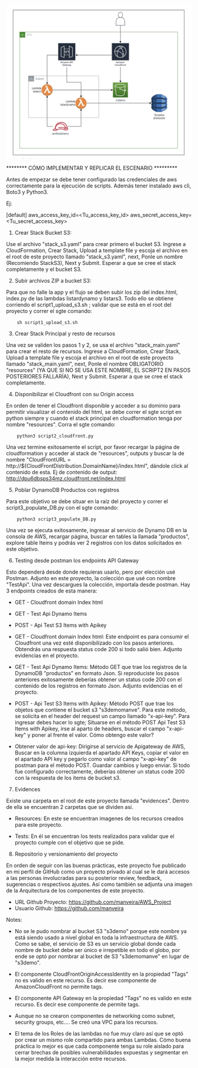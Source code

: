 ![AWS PROJECT](Arquitectura_de_componentes.png)

********  CÓMO IMPLEMENTAR Y REPLICAR EL ESCENARIO *********

Antes de empezar se debe tener configurado las credenciales de aws correctamente para la ejecución de scripts. Además tener instalado aws cli, Boto3 y Python3.
 
Ej: 

[default]
aws_access_key_id=<Tu_access_key_id>
aws_secret_access_key=<Tu_secret_access_key>

1. Crear Stack Bucket S3: 

Use el archivo "stack_s3.yaml" para crear primero el bucket S3. Ingrese a CloudFormation, Crear Stack, Upload a template file y escoja el archivo en el root de este proyecto llamado "stack_s3.yaml", next, Ponle un nombre (Recomiendo StackS3), Next y Submit. 
Esperar a que se cree el stack completamente y el bucket S3.


2. Subir archivos ZIP a bucket S3:

Para que no falle la app y el flujo se deben subir los zip del index.html, index.py de las lambdas listardynamo y listars3. Todo ello se obtiene corriendo el script1_upload_s3.sh ; validar que se está en el root del proyecto y correr el sgte comando:

        sh script1_upload_s3.sh


3. Crear Stack Principal y resto de recursos

Una vez se validen los pasos 1 y 2, se usa el archivo "stack_main.yaml" para crear el resto de recursos. Ingrese a CloudFormation, Crear Stack, Upload a template file y escoja el archivo en el root de este proyecto llamado "stack_main.yaml", next, Ponle el nombre OBLIGATORIO "resources" (YA QUE SI NO SE USA ESTE NOMBRE, EL SCRIPT2 EN PASOS POSTERIORES FALLARÍA), Next y Submit. 
Esperar a que se cree el stack completamente.


4. Disponibilizar el Cloudfront con su Origin access

En orden de tener el Cloudfront disponible y acceder a su dominio para permitir visualizar el contenido del html, se debe correr el sgte script en python siempre y cuando el stack principal en cloudformation tenga por nombre "resources". Corra el sgte comando: 

        python3 script2_cloudfront.py

Una vez termine exitosamente el script, por favor recargar la página de cloudformation y acceder al stack de "resources", outputs y buscar la de nombre "CloudFrontURL = http://${CloudFrontDistribution.DomainName}/index.html", dándole click al contenido de esta. Ej de contenido de output: http://dpu6dbsps34mz.cloudfront.net/index.html       
        

5. Poblar DynamoDB Productos con registros

Para este objetivo se debe situar en la raíz del proyecto y correr el script3_populate_DB.py con el sgte comando: 

        python3 script3_populate_DB.py

Una vez se ejecuta exitosamente, ingresar al servicio de Dynamo DB en la consola de AWS, recargar página, buscar en tables la llamada "productos", explore table Items y podrás ver 2 registros con los datos solicitados en este objetivo.


6. Testing desde postman los endpoints API Gateway

Esto dependerá desde donde requieras usarlo, pero por elección usé Postman. Adjunto en este proyecto, la colección que usé con nombre "TestApi". Una vez descargues la colección, importala desde postman. Hay 3 endpoints creados de esta manera:

 * GET - Cloudfront domain Index html 
 * GET - Test Api Dynamo Items
 * POST - Api Test S3 Items with Apikey

* GET - Cloudfront domain Index html: Este endpoint es para consumir el Cloudfront una vez esté disponibilizado con los pasos anteriores. Obtendrás una respuesta status code 200 si todo salió bien. Adjunto evidencias en el proyecto. 

 * GET - Test Api Dynamo Items: Método GET que trae los registros de la DynamoDB "productos" en formato Json. Si reproduciste los pasos anteriores exitosamente deberías obtener un status code 200 con el contenido de los registros en formato Json. Adjunto evidencias en el proyecto.

* POST - Api Test S3 Items with Apikey: Método POST que trae los objetos que contiene el bucket s3 "s3demomanve". Para este método, se solicita en el header del request un campo llamado "x-api-key". Para ingresar debes hacer lo sgte; Situarse en el método POST Api Test S3 Items with Apikey, irse al aparto de headers, buscar el campo "x-api-key" y poner al frente el valor. Cómo obtengo este valor?

* Obtener valor de api-key: Dirigirse al servicio de Apigateway de AWS, Buscar en la columna izquierda el apartado API Keys, copiar el valor en el apartado API key y pegarlo como valor al campo "x-api-key" de postman para el método POST. Guardar cambios y luego enviar. 
Si todo fue configurado correctamente, deberías obtener un status code 200 con la respuesta de los items de bucket s3. 


7. Evidences

Existe una carpeta en el root de este proyecto llamada "evidences". Dentro de ella se encuentran 2 carpetas que se dividen así.

 * Resources: En este se encuentran imagenes de los recursos creados para este proyecto.

 * Tests: En él se encuentran los tests realizados para validar que el proyecto cumple con el objetivo que se pide.


8. Repositorio y versionamiento del proyecto

En orden de seguir con las buenas prácticas, este proyecto fue publicado en mi perfil de GitHub como un proyecto privado al cual se le dará accesos a las personas involucradas para su posterior review, feedback, sugerencias o respectivos ajustes. Así como también se adjunta una imagen de la Arquitectura de los componentes de este proyecto.

 * URL Github Proyecto: https://github.com/manveira/AWS_Project
 * Usuario Github: https://github.com/manveira


Notes: 

* No se le pudo nombrar al bucket S3 "s3demo" porque este nombre ya está siendo usado a nivel global en toda la infraestructura de AWS. Como se sabe, el servicio de S3 es un servicio global donde cada nombre de bucket debe ser único e irrepetible en todo el globo, por ende se optó por nombrar al bucket de S3 "s3demomanve" en lugar de "s3demo". 

* El componente CloudFrontOriginAccessIdentity en la propiedad "Tags" no es valido en este recurso. Es decir ese componente de AmazonCloudFront no permite tags.

* El componente API Gateway en la propiedad "Tags" no es valido en este recurso. Es decir ese componente de permite tags.

* Aunque no se crearon componentes de networking como subnet, security groups, etc.... Se creó una VPC para los recursos.

* El tema de los Roles de las lambdas no fue muy claro así que se optó por crear un mismo role compartido para ambas Lambdas. Cómo buena práctica lo mejor es que cada componente tenga su role aislado para cerrar brechas de posibles vulnerabilidades expuestas y segmentar en la mejor medida la interacción entre recursos.                            